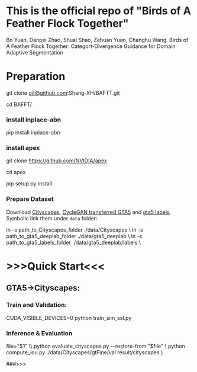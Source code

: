 # This is the official repo of "Birds of A Feather Flock Together"

Bo Yuan, Danpei Zhao, Shuai Shao, Zehuan Yuan, Changhu Wang. Birds of A Feather Flock Together: Categort-Divergence Guidance for Domain Adaptive Segmentation



# Preparation

git clone git@github.com:Shang-XH/BAFTT.git   

cd BAFFT/   

### install inplace-abn
pip install inplace-abn 

### install apex

git clone https://github.com/NVIDIA/apex  

cd apex   

pip setup.py install   

### Prepare Dataset

Download [Cityscapes](https://www.cityscapes-dataset.com/), [CycleGAN transferred GTA5](https://drive.google.com/open?id=1OBvYVz2ND4ipdfnkhSaseT8yu2ru5n5l) and [gta5 labels](https://drive.google.com/file/d/11E42F_4InoZTnoATi-Ob1yEHfz7lfZWg/view?usp=sharing). Symbolic link them under ``data`` folder: 

ln -s path_to_Cityscapes_folder ./data/Cityscapes  \\
ln -s path_to_gta5_deeplab_folder ./data/gta5_deeplab  \\
ln -s path_to_gta5_labels_folder ./data/gta5_deeplab/labels  \\



# >>>Quick Start<<<
## GTA5→Cityscapes:
### Train and Validation: 

CUDA_VISIBLE_DEVICES=0 python train_sim_ssl.py


### Inference & Evaluation

file="$1" \\
python evaluate_cityscapes.py --restore-from "$file" \\
python compute_iou.py ./data/Cityscapes/gtFine/val result/cityscapes \\


###>>> 


